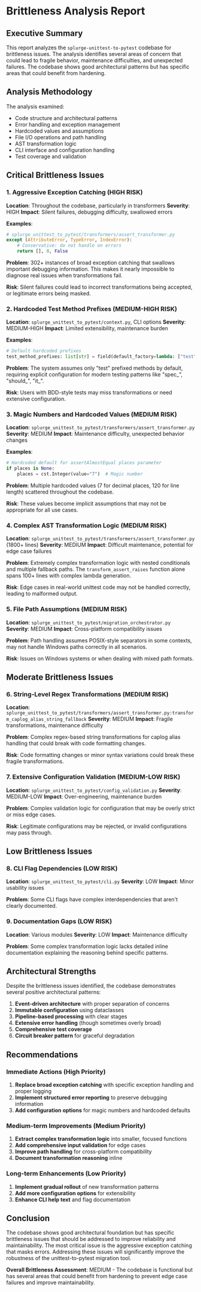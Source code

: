 # Brittleness Analysis Report

## Executive Summary

This report analyzes the `splurge-unittest-to-pytest` codebase for brittleness issues. The analysis identifies several areas of concern that could lead to fragile behavior, maintenance difficulties, and unexpected failures. The codebase shows good architectural patterns but has specific areas that could benefit from hardening.

## Analysis Methodology

The analysis examined:
- Code structure and architectural patterns
- Error handling and exception management
- Hardcoded values and assumptions
- File I/O operations and path handling
- AST transformation logic
- CLI interface and configuration handling
- Test coverage and validation

## Critical Brittleness Issues

### 1. **Aggressive Exception Catching (HIGH RISK)**

**Location**: Throughout the codebase, particularly in transformers
**Severity**: HIGH
**Impact**: Silent failures, debugging difficulty, swallowed errors

**Examples**:
```python
# splurge_unittest_to_pytest/transformers/assert_transformer.py
except (AttributeError, TypeError, IndexError):
    # Conservative: do not handle on errors
    return [], 0, False
```

**Problem**: 302+ instances of broad exception catching that swallows important debugging information. This makes it nearly impossible to diagnose real issues when transformations fail.

**Risk**: Silent failures could lead to incorrect transformations being accepted, or legitimate errors being masked.

### 2. **Hardcoded Test Method Prefixes (MEDIUM-HIGH RISK)**

**Location**: `splurge_unittest_to_pytest/context.py`, CLI options
**Severity**: MEDIUM-HIGH
**Impact**: Limited extensibility, maintenance burden

**Examples**:
```python
# Default hardcoded prefixes
test_method_prefixes: list[str] = field(default_factory=lambda: ["test"])
```

**Problem**: The system assumes only "test" prefixed methods by default, requiring explicit configuration for modern testing patterns like "spec_", "should_", "it_".

**Risk**: Users with BDD-style tests may miss transformations or need extensive configuration.

### 3. **Magic Numbers and Hardcoded Values (MEDIUM RISK)**

**Location**: `splurge_unittest_to_pytest/transformers/assert_transformer.py`
**Severity**: MEDIUM
**Impact**: Maintenance difficulty, unexpected behavior changes

**Examples**:
```python
# Hardcoded default for assertAlmostEqual places parameter
if places is None:
    places = cst.Integer(value="7")  # Magic number
```

**Problem**: Multiple hardcoded values (7 for decimal places, 120 for line length) scattered throughout the codebase.

**Risk**: These values become implicit assumptions that may not be appropriate for all use cases.

### 4. **Complex AST Transformation Logic (MEDIUM RISK)**

**Location**: `splurge_unittest_to_pytest/transformers/assert_transformer.py` (1800+ lines)
**Severity**: MEDIUM
**Impact**: Difficult maintenance, potential for edge case failures

**Problem**: Extremely complex transformation logic with nested conditionals and multiple fallback paths. The `transform_assert_raises` function alone spans 100+ lines with complex lambda generation.

**Risk**: Edge cases in real-world unittest code may not be handled correctly, leading to malformed output.

### 5. **File Path Assumptions (MEDIUM RISK)**

**Location**: `splurge_unittest_to_pytest/migration_orchestrator.py`
**Severity**: MEDIUM
**Impact**: Cross-platform compatibility issues

**Problem**: Path handling assumes POSIX-style separators in some contexts, may not handle Windows paths correctly in all scenarios.

**Risk**: Issues on Windows systems or when dealing with mixed path formats.

## Moderate Brittleness Issues

### 6. **String-Level Regex Transformations (MEDIUM RISK)**

**Location**: `splurge_unittest_to_pytest/transformers/assert_transformer.py:transform_caplog_alias_string_fallback`
**Severity**: MEDIUM
**Impact**: Fragile transformations, maintenance difficulty

**Problem**: Complex regex-based string transformations for caplog alias handling that could break with code formatting changes.

**Risk**: Code formatting changes or minor syntax variations could break these fragile transformations.

### 7. **Extensive Configuration Validation (MEDIUM-LOW RISK)**

**Location**: `splurge_unittest_to_pytest/config_validation.py`
**Severity**: MEDIUM-LOW
**Impact**: Over-engineering, maintenance burden

**Problem**: Complex validation logic for configuration that may be overly strict or miss edge cases.

**Risk**: Legitimate configurations may be rejected, or invalid configurations may pass through.

## Low Brittleness Issues

### 8. **CLI Flag Dependencies (LOW RISK)**

**Location**: `splurge_unittest_to_pytest/cli.py`
**Severity**: LOW
**Impact**: Minor usability issues

**Problem**: Some CLI flags have complex interdependencies that aren't clearly documented.

### 9. **Documentation Gaps (LOW RISK)**

**Location**: Various modules
**Severity**: LOW
**Impact**: Maintenance difficulty

**Problem**: Some complex transformation logic lacks detailed inline documentation explaining the reasoning behind specific patterns.

## Architectural Strengths

Despite the brittleness issues identified, the codebase demonstrates several positive architectural patterns:

1. **Event-driven architecture** with proper separation of concerns
2. **Immutable configuration** using dataclasses
3. **Pipeline-based processing** with clear stages
4. **Extensive error handling** (though sometimes overly broad)
5. **Comprehensive test coverage**
6. **Circuit breaker pattern** for graceful degradation

## Recommendations

### Immediate Actions (High Priority)

1. **Replace broad exception catching** with specific exception handling and proper logging
2. **Implement structured error reporting** to preserve debugging information
3. **Add configuration options** for magic numbers and hardcoded defaults

### Medium-term Improvements (Medium Priority)

1. **Extract complex transformation logic** into smaller, focused functions
2. **Add comprehensive input validation** for edge cases
3. **Improve path handling** for cross-platform compatibility
4. **Document transformation reasoning** inline

### Long-term Enhancements (Low Priority)

1. **Implement gradual rollout** of new transformation patterns
2. **Add more configuration options** for extensibility
3. **Enhance CLI help text** and flag documentation

## Conclusion

The codebase shows good architectural foundation but has specific brittleness issues that should be addressed to improve reliability and maintainability. The most critical issue is the aggressive exception catching that masks errors. Addressing these issues will significantly improve the robustness of the unittest-to-pytest migration tool.

**Overall Brittleness Assessment**: MEDIUM - The codebase is functional but has several areas that could benefit from hardening to prevent edge case failures and improve maintainability.
